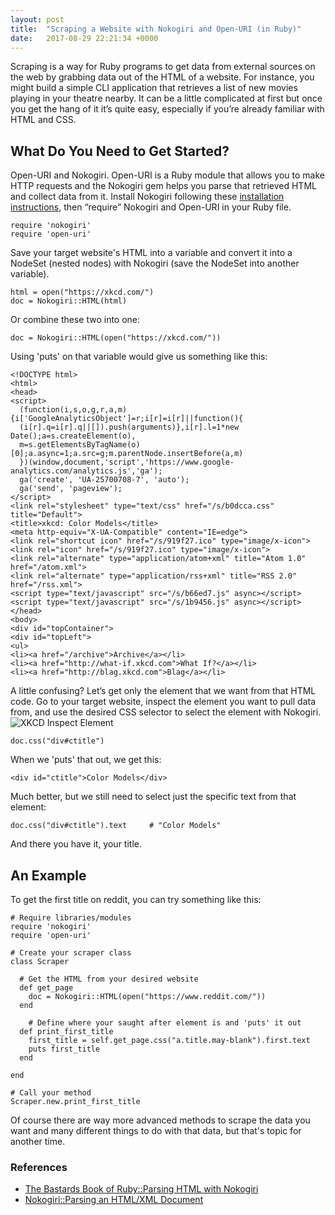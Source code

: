 ```yaml
---
layout: post
title:  "Scraping a Website with Nokogiri and Open-URI (in Ruby)"
date:   2017-08-29 22:21:34 +0000
---
```



Scraping is a way for Ruby programs to get data from external sources on the web by grabbing data out of the HTML of a website. For instance, you might build a simple CLI application that retrieves a list of new movies playing in your theatre nearby.
It can be a little complicated at first but once you get the hang of it it’s quite easy, especially if you’re already familiar with HTML and CSS. 

## What Do You Need to Get Started?
Open-URI and Nokogiri. Open-URI is a Ruby module that allows you to make HTTP requests and the Nokogiri gem helps you parse that retrieved HTML and collect data from it.
Install Nokogiri following these [installation instructions](http://www.nokogiri.org/tutorials/installing_nokogiri.html), then “require” Nokogiri and Open-URI in your Ruby file.
```
require 'nokogiri'
require 'open-uri'
```

Save your target website's HTML into a variable and convert it into a NodeSet (nested nodes) with Nokogiri (save the NodeSet into another variable).
```
html = open("https://xkcd.com/")
doc = Nokogiri::HTML(html)
```
Or combine these two into one:
```
doc = Nokogiri::HTML(open("https://xkcd.com/"))
```

Using 'puts' on that variable would give us something like this:
```
<!DOCTYPE html>
<html>
<head>
<script>
  (function(i,s,o,g,r,a,m){i['GoogleAnalyticsObject']=r;i[r]=i[r]||function(){
  (i[r].q=i[r].q||[]).push(arguments)},i[r].l=1*new Date();a=s.createElement(o),
  m=s.getElementsByTagName(o)[0];a.async=1;a.src=g;m.parentNode.insertBefore(a,m)
  })(window,document,'script','https://www.google-analytics.com/analytics.js','ga');
  ga('create', 'UA-25700708-7', 'auto');
  ga('send', 'pageview');
</script>
<link rel="stylesheet" type="text/css" href="/s/b0dcca.css" title="Default">
<title>xkcd: Color Models</title>
<meta http-equiv="X-UA-Compatible" content="IE=edge">
<link rel="shortcut icon" href="/s/919f27.ico" type="image/x-icon">
<link rel="icon" href="/s/919f27.ico" type="image/x-icon">
<link rel="alternate" type="application/atom+xml" title="Atom 1.0" href="/atom.xml">
<link rel="alternate" type="application/rss+xml" title="RSS 2.0" href="/rss.xml">
<script type="text/javascript" src="/s/b66ed7.js" async></script>
<script type="text/javascript" src="/s/1b9456.js" async></script>
</head>
<body>
<div id="topContainer">
<div id="topLeft">
<ul>
<li><a href="/archive">Archive</a></li>
<li><a href="http://what-if.xkcd.com">What If?</a></li>
<li><a href="http://blag.xkcd.com">Blag</a></li>
```

A little confusing? Let’s get only the element that we want from that HTML code. Go to your target website, inspect the element you want to pull data from, and use the desired CSS selector to select the element with Nokogiri.
![XKCD Inspect Element](http://i.imgur.com/Mo9bGmp.jpg)
```
doc.css("div#ctitle")
```
When we 'puts' that out, we get this:
```
<div id="ctitle">Color Models</div>
```

Much better, but we still need to select just the specific text from that element:
```
doc.css("div#ctitle").text     # "Color Models"
```

And there you have it, your title.
## An Example
To get the first title on reddit, you can try something like this:

```
# Require libraries/modules
require 'nokogiri'
require 'open-uri'

# Create your scraper class
class Scraper

  # Get the HTML from your desired website
  def get_page
    doc = Nokogiri::HTML(open("https://www.reddit.com/"))
  end
  
	# Define where your saught after element is and 'puts' it out
  def print_first_title
    first_title = self.get_page.css("a.title.may-blank").first.text
    puts first_title
  end

end

# Call your method
Scraper.new.print_first_title

```

Of course there are way more advanced methods to scrape the data you want and many different things to do with that data, but that's topic for another time.

### References
* [The Bastards Book of Ruby::Parsing HTML with Nokogiri](http://ruby.bastardsbook.com/chapters/html-parsing/)
* [Nokogiri::Parsing an HTML/XML Document](http://www.nokogiri.org/tutorials/parsing_an_html_xml_document.html)


